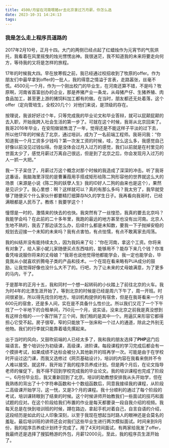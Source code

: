 ```yaml
---
title: 4500/月留在河南喂猪or去北京拿过万月薪，你怎么选
date: 2023-10-31 14:24:13
tags:
---
```

### 我是怎么走上程序员道路的

2017年2月10号，正月十四。大门的两侧已经点起了红蜡烛作为元宵节的气氛烘托，我看着在风里摇曳的烛光愣愣出神。我很迷茫，我不知道我的未来将要走向何方，等待我的又将是怎样的旅程。

17年的时候我大四。早在放寒假之前，我已经通过校招收到了牧原的offer。作为朋友们中最早拿到offer的一批人，我的得意之情溢于言表，走路嚣张，丝毫不慌。4500元一个月，作为一个刚出校门的毕业生，在河南还算不错，不是吗？牧原啊，河南省首富创办的企业，那是养猪产业一条龙，从母猪产仔、生猪养殖、肉食品加工，甚至更上游的猪饲料加工都有的做。在当时，朋友都还无处着落，这个offer（定向管培生，全校20几个）对他们来说，是顶级的存在。

按理说，我该好好过个年，只等完成我的毕业论文和毕业答辩，就可以屁颠屁颠的去入职，开始我跨入社会生活的第一步了。可就在这个时候，我哥从北京回来了。我哥2016年毕业，在安阳做销售混了一年，觉得还是不能这样子平淡的过下去，所以他17年的时候去了北京，通过培训，成为了一名前端工程师。我哥问我：“你知道我一个月工资多少钱吗？第一次发工资的时候，哇，怎么这么多，我感觉自己好像以前没见过钱似得。你是没体会过月入过万的感觉，我们以前就是在村里见的世面太少了，感觉月薪过万离自己很远，但是到了北京之后，你会发现月入过万的人一抓一大把。”

我一下子呆住了，月薪过万这个概念对那个时候的我造成了深深的冲击。听了我哥这番话，我脑海里浮现的是曹蒹葭用手搭成矩形给陈二狗形容他的世界就这么大的场景（来源是小说《陈二狗的妖孽人生》我的ID好人二狗的由来也是这个），果然是见识少了。我心里想：啊？这样就可以？真的有那么多吗？我太穷了，我早就受够了随便买个什么家伙什都要精打细算存N久的学生日子。我再看向我哥时，已经满眼都是人民币了。教练！我要学这个！

憧憬是一时的，激情来的快去的也快。我突然有了一丝惶恐，我真的要去北京吗？我能学会吗？在此前的二十多年里，我跑的最远的地方甚至也没有出河南。北京人生地不熟的，我去了那边该怎么办，后续什么都是未知数，要我一下子抛掉安稳的规划去迎接一个未知的未来吗？我有点害怕，有点怯懦，有点不敢离家去闯荡。

我的纠结并没有能持续太久，因为我妈来了句：“你在河南，拿这个工资。你将来有对象了，给人家小妮儿家随便买点东西啥的，能够用不？能存下来几个钱？你准备凭啥说服你将来的丈母娘？”我哥也说他觉得他都能学会，我一定也能学会，毕竟我从小就喜欢折腾电子类的产品和技术。一个在现在看来略有PUA成分的鼓励，让我觉得好像也没什么大不了的。行吧，为了让未来的丈母娘满意，为了更多的马内，干了。

于是那年的正月十五，我和同村一个想一起转码的小伙踏上了前往北京的火车。我为时4年的北漂生涯开始了。等到北京的时候是已经是周六下午了，周一开班。时间很紧张，所以得先找住的地方。培训机构提供的有宿舍，但是在我哥看来一个月600元的宿舍，还是多人间，实在是不具备什么性价比。所以我们又花了一个下午找了一个半地下的合租单间，750元一个月，说实话，没来北京之前我是真没想到有这样合租的--一个客厅隔了三个间，我们租的是其中一个。用逼仄来形容它都得担心它受不起。房子很窄，窄的只能放下一张床和一个过人的通道，除此之外别无他物。我们的行李就只能靠着墙先摞起来。

出于当时的风向，又鼓吹前端的人已经太多了，我和我的朋友选择了**PHP**这门后端语言。整个培训分为初级课，高级课，进阶课。每段课程的学习完成后都会有一个摸排考试，如果成绩不达标会被分入其他新开的班再学一次。可能是由于在学校时开设过这门课，而我又选修过《网页基础设计》，培训的内容在我看来倒并不令人难以接受。就这样，我开始了我的程序员养成计划。但是两个月后，在论文指导老师的催促下，我不得不回到学校完成我的毕业论文。我的培训课程也完成了阶段一。6月份毕业后，我又重新回到了北京。培训的助教想安排我从头开始学，但在我熟练的背出了十个字符串函数和十个数组函数后，同意我接续我的课程，从阶段二高级课开始学习，这一恍，又是3个月的课程。我十分顺利的通过了每个阶段的考试，培训课转眼到了结束的时候。这个时候讲师开始教我们一些面试的技巧和面试题的应对。在这个阶段给我们布置的作业是每天都要录一段自我介绍的视频。我每天总是在快到培训班的时候，蹲在路边，拿起手机对着自己，自言自语的介绍，这段经历是如此的让人印象深刻，以至于我现在想起当时路人的眼神还是会莫名的羞耻。最后培训班的讲师还会对我们这些毕业生进行两次模拟面试。时间来到9月份，我的程序员养成计划终于完成了。用了4天时间面试，有两家给我发了offer，我最终还是选择了搜狐畅游的外包，月薪12000元，至此，我的程序员生涯开始了。

